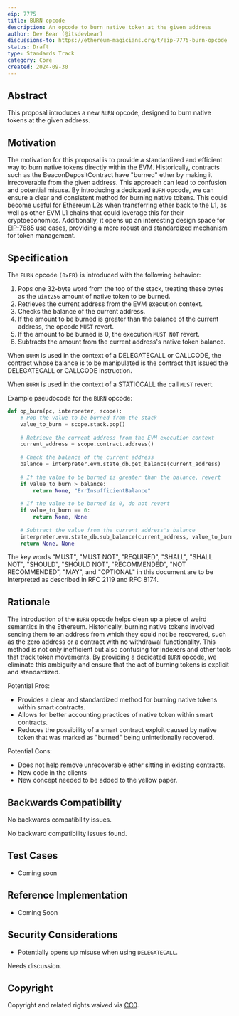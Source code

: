```yaml
---
eip: 7775
title: BURN opcode
description: An opcode to burn native token at the given address
author: Dev Bear (@itsdevbear)
discussions-to: https://ethereum-magicians.org/t/eip-7775-burn-opcode
status: Draft
type: Standards Track
category: Core
created: 2024-09-30
---
```


## Abstract

This proposal introduces a new `BURN` opcode, designed to burn native tokens at the given address.

## Motivation

The motivation for this proposal is to provide a standardized and efficient way to burn native tokens directly within the EVM. Historically, contracts such as the BeaconDepositContract have "burned" ether by making it irrecoverable from the given address. This approach can lead to confusion and potential misuse. By introducing a dedicated `BURN` opcode, we can ensure a clear and consistent method for burning native tokens. This could become useful for Ethereum L2s when transferring ether back to the L1, as well as other EVM L1 chains that could leverage this for their cryptoeconomics. Additionally, it opens up an interesting design space for [EIP-7685](./eip-7685.md) use cases, providing a more robust and standardized mechanism for token management.

## Specification

The `BURN` opcode `(0xFB)` is introduced with the following behavior:

1. Pops one 32-byte word from the top of the stack, treating these bytes as the `uint256` amount of native token to be burned.
2. Retrieves the current address from the EVM execution context.
3. Checks the balance of the current address.
4. If the amount to be burned is greater than the balance of the current address, the opcode `MUST` revert.
5. If the amount to be burned is 0, the execution `MUST NOT` revert.
6. Subtracts the amount from the current address's native token balance.

When `BURN` is used in the context of a DELEGATECALL or CALLCODE, the contract whose balance is to be manipulated is the contract that issued the DELEGATECALL or CALLCODE instruction.

When `BURN` is used in the context of a STATICCALL the call `MUST` revert.

Example pseudocode for the `BURN` opcode:

```python
def op_burn(pc, interpreter, scope):
    # Pop the value to be burned from the stack
    value_to_burn = scope.stack.pop()
    
    # Retrieve the current address from the EVM execution context
    current_address = scope.contract.address()
    
    # Check the balance of the current address
    balance = interpreter.evm.state_db.get_balance(current_address)
    
    # If the value to be burned is greater than the balance, revert
    if value_to_burn > balance:
        return None, "ErrInsufficientBalance"
    
    # If the value to be burned is 0, do not revert
    if value_to_burn == 0:
        return None, None
    
    # Subtract the value from the current address's balance
    interpreter.evm.state_db.sub_balance(current_address, value_to_burn)
    return None, None
```

The key words "MUST", "MUST NOT", "REQUIRED", "SHALL", "SHALL NOT", "SHOULD", "SHOULD NOT", "RECOMMENDED", "NOT RECOMMENDED", "MAY", and "OPTIONAL" in this document are to be interpreted as described in RFC 2119 and RFC 8174.

## Rationale

The introduction of the `BURN` opcode helps clean up a piece of weird semantics in the Ethereum. Historically, burning native tokens involved sending them to an address from which they could not be recovered, such as the zero address or a contract with no withdrawal functionality. This method is not only inefficient but also confusing for indexers and other tools that track token movements. By providing a dedicated `BURN` opcode, we eliminate this ambiguity and ensure that the act of burning tokens is explicit and standardized.

Potential Pros:

- Provides a clear and standardized method for burning native tokens within smart contracts.
- Allows for better accounting practices of native token within smart contracts.
- Reduces the possibility of a smart contract exploit caused by native token that was marked as "burned" being unintetionally recovered.

Potential Cons:

- Does not help remove unrecoverable ether sitting in existing contracts.
- New code in the clients
- New concept needed to be added to the yellow paper.

## Backwards Compatibility

No backwards compatibility issues.

No backward compatibility issues found.

## Test Cases

- Coming soon

## Reference Implementation

- Coming Soon

## Security Considerations

- Potentially opens up misuse when using `DELEGATECALL`.

Needs discussion.

## Copyright

Copyright and related rights waived via [CC0](../LICENSE.md).
